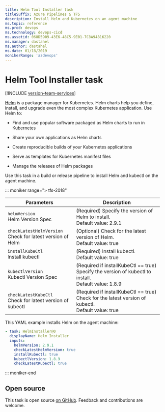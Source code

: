 ```yaml
---
title: Helm Tool Installer task
titleSuffix: Azure Pipelines & TFS
description: Install Helm and Kubernetes on an agent machine
ms.topic: reference
ms.prod: devops
ms.technology: devops-cicd
ms.assetid: 068D5909-43E6-48C5-9E01-7C8A94816220
ms.manager: dastahel
ms.author: dastahel
ms.date: 01/18/2019
monikerRange: 'azdevops'
---
```


# Helm Tool Installer task

[!INCLUDE [version-team-services](../../_shared/version-team-services.md)]

[Helm](https://helm.sh/) is a package manager for Kubernetes. Helm charts help you define, install, and upgrade even the most complex Kubernetes application. Use Helm to:

- Find and use popular software packaged as Helm charts to run in Kubernetes

- Share your own applications as Helm charts

- Create reproducible builds of your Kubernetes applications

- Serve as templates for Kubernetes manifest files

- Manage the releases of Helm packages

Use this task in a build or release pipeline to install Helm and kubectl on the agent machine.

::: moniker range="> tfs-2018"

<table><thead><tr><th>Parameters</th><th>Description</th></tr></thead>
<tr><td><code>helmVersion</code><br/>Helm Version Spec</td><td>(Required) Specify the version of Helm to install.<br/>Default value: 2.9.1</td></tr>
<tr><td><code>checkLatestHelmVersion</code><br/>Check for latest version of Helm</td><td>(Optional) Check for the latest version of Helm.<br/>Default value: true</td></tr>
<tr><td><code>installKubeCtl</code><br/>Install kubectl</td><td>(Required) Install kubectl.<br/>Default value: true</td></tr>
<tr><td><code>kubectlVersion</code><br/>Kubectl Version Spec</td><td>(Required if installKubeCtl == true) Specify the version of kubectl to install.<br/>Default value: 1.8.9</td></tr>
<tr><td><code>checkLatestKubeCtl</code><br/>Check for latest version of kubectl</td><td>(Required if installKubeCtl == true) Check for the latest version of kubectl.<br/>Default value: true</td></tr>
</table>

This YAML example installs Helm on the agent machine:

```YAML
- task: HelmInstaller@0
  displayName: Helm Installer
  inputs:
    helmVersion: 2.9.1
    checkLatestHelmVersion: true
    installKubectl: true 
    kubectlVersion: 1.8.9
    checkLatestKubectl: true
```
::: moniker-end

## Open source

This task is open source [on GitHub](https://github.com/Microsoft/azure-pipelines-tasks). Feedback and contributions are welcome.

